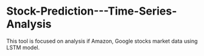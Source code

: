 # Stock-Prediction---Time-Series-Analysis

This tool is focused on analysis if Amazon, Google stocks market data using LSTM model.
